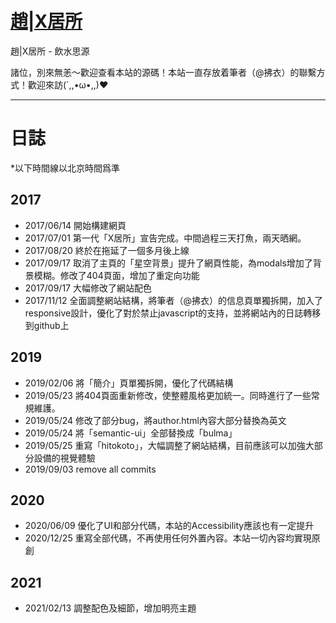 # [趙|X居所](https://zhaox.ch)

趙|X居所 - 飲水思源

諸位，別來無恙～歡迎查看本站的源碼！本站一直存放着筆者（@拂衣）的聯繫方式！歡迎來訪(´,,•ω•,,)♥

--------------------

# 日誌

*以下時間線以北京時間爲準

## 2017
* 2017/06/14 開始構建網頁
* 2017/07/01 第一代「X居所」宣告完成。中間過程三天打魚，兩天晒網。
* 2017/08/20 終於在拖延了一個多月後上線
* 2017/09/17 取消了主頁的「星空背景」提升了網頁性能，為modals增加了背景模糊。修改了404頁面，增加了重定向功能
* 2017/09/17 大幅修改了網站配色
* 2017/11/12 全面調整網站結構，將筆者（@拂衣）的信息頁單獨拆開，加入了responsive設計，優化了對於禁止javascript的支持，並將網站內的日誌轉移到github上

## 2019
* 2019/02/06 將「簡介」頁單獨拆開，優化了代碼結構
* 2019/05/23 將404頁面重新修改，使整體風格更加統一。同時進行了一些常規維護。
* 2019/05/24 修改了部分bug，將author.html內容大部分替換為英文
* 2019/05/24 將「semantic-ui」全部替換成「bulma」
* 2019/05/25 重寫「hitokoto」，大幅調整了網站結構，目前應該可以加強大部分設備的視覺體驗
* 2019/09/03 remove all commits

## 2020
* 2020/06/09 優化了UI和部分代碼，本站的Accessibility應該也有一定提升
* 2020/12/25 重寫全部代碼，不再使用任何外置內容。本站一切內容均實現原創

## 2021
* 2021/02/13 調整配色及細節，增加明亮主題
